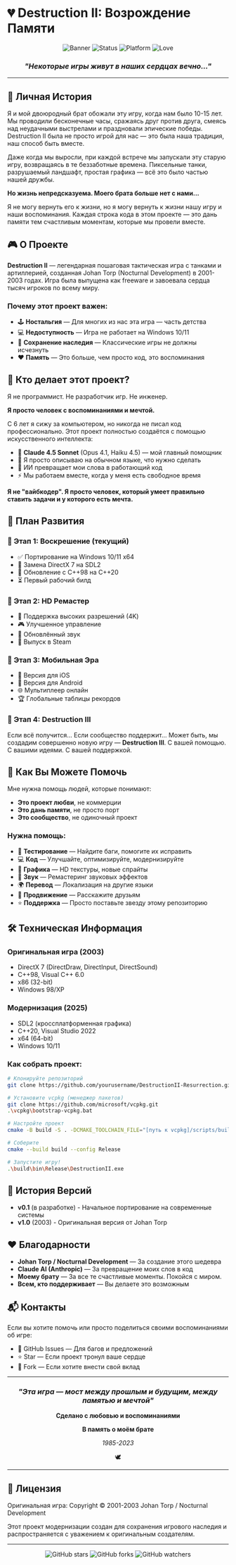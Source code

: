 # 💔 Destruction II: Возрождение Памяти

<div align="center">

![Banner](https://img.shields.io/badge/Destruction%20II-Resurrection%20Project-red?style=for-the-badge)
![Status](https://img.shields.io/badge/Status-In%20Development-yellow?style=for-the-badge)
![Platform](https://img.shields.io/badge/Platform-Windows%2010%2F11-blue?style=for-the-badge)
![Love](https://img.shields.io/badge/Made%20with-Love%20%26%20Memories-pink?style=for-the-badge)

### *"Некоторые игры живут в наших сердцах вечно..."*

</div>

---

## 📖 Личная История

Я и мой двоюродный брат обожали эту игру, когда нам было 10-15 лет. Мы проводили бесконечные часы, сражаясь друг против друга, смеясь над неудачными выстрелами и праздновали эпические победы. Destruction II была не просто игрой для нас — это была наша традиция, наш способ быть вместе.

Даже когда мы выросли, при каждой встрече мы запускали эту старую игру, возвращаясь в те беззаботные времена. Пиксельные танки, разрушаемый ландшафт, простая графика — всё это было частью нашей дружбы.

**Но жизнь непредсказуема. Моего брата больше нет с нами...**

Я не могу вернуть его к жизни, но я могу вернуть к жизни нашу игру и наши воспоминания. Каждая строка кода в этом проекте — это дань памяти тем счастливым моментам, которые мы провели вместе.

## 🎮 О Проекте

**Destruction II** — легендарная пошаговая тактическая игра с танками и артиллерией, созданная Johan Torp (Nocturnal Development) в 2001-2003 годах. Игра была выпущена как freeware и завоевала сердца тысяч игроков по всему миру.

### Почему этот проект важен:

- 🕹️ **Ностальгия** — Для многих из нас эта игра — часть детства
- 💻 **Недоступность** — Игра не работает на Windows 10/11
- 🎯 **Сохранение наследия** — Классические игры не должны исчезнуть
- ❤️ **Память** — Это больше, чем просто код, это воспоминания

## 🤝 Кто делает этот проект?

Я не программист. Не разработчик игр. Не инженер.

**Я просто человек с воспоминаниями и мечтой.**

С 6 лет я сижу за компьютером, но никогда не писал код профессионально. Этот проект полностью создаётся с помощью искусственного интеллекта:

- 🤖 **Claude 4.5 Sonnet** (Opus 4.1, Haiku 4.5) — мой главный помощник
- 💬 Я просто описываю на обычном языке, что нужно сделать
- 🧠 ИИ превращает мои слова в работающий код
- ⚡ Мы работаем вместе, когда у меня есть свободное время

**Я не "вайбкодер". Я просто человек, который умеет правильно ставить задачи и у которого есть мечта.**

## 🚀 План Развития

### 📅 Этап 1: Воскрешение (текущий)
- ✅ Портирование на Windows 10/11 x64
- 🔄 Замена DirectX 7 на SDL2
- 🔄 Обновление с C++98 на C++20
- ⏳ Первый рабочий билд

### 🎨 Этап 2: HD Ремастер
- 📐 Поддержка высоких разрешений (4K)
- 🎮 Улучшенное управление
- 🎵 Обновлённый звук
- 💎 Выпуск в Steam

### 📱 Этап 3: Мобильная Эра
- 📱 Версия для iOS
- 🤖 Версия для Android
- 🌐 Мультиплеер онлайн
- 🏆 Глобальные таблицы рекордов

### 🌟 Этап 4: Destruction III
Если всё получится... Если сообщество поддержит...
Может быть, мы создадим совершенно новую игру — **Destruction III**.
С вашей помощью. С вашими идеями. С вашей поддержкой.

## 💝 Как Вы Можете Помочь

Мне нужна помощь людей, которые понимают:
- **Это проект любви**, не коммерции
- **Это дань памяти**, не просто порт
- **Это сообщество**, не одиночный проект

### Нужна помощь:
- 🐛 **Тестирование** — Найдите баги, помогите их исправить
- 💻 **Код** — Улучшайте, оптимизируйте, модернизируйте
- 🎨 **Графика** — HD текстуры, новые спрайты
- 🎵 **Звук** — Ремастеринг звуковых эффектов
- 🌍 **Перевод** — Локализация на другие языки
- 📢 **Продвижение** — Расскажите друзьям
- ⭐ **Поддержка** — Просто поставьте звезду этому репозиторию

## 🛠️ Техническая Информация

### Оригинальная игра (2003)
- DirectX 7 (DirectDraw, DirectInput, DirectSound)
- C++98, Visual C++ 6.0
- x86 (32-bit)
- Windows 98/XP

### Модернизация (2025)
- SDL2 (кроссплатформенная графика)
- C++20, Visual Studio 2022
- x64 (64-bit)
- Windows 10/11

### Как собрать проект:

```bash
# Клонируйте репозиторий
git clone https://github.com/yourusername/DestructionII-Resurrection.git

# Установите vcpkg (менеджер пакетов)
git clone https://github.com/microsoft/vcpkg.git
.\vcpkg\bootstrap-vcpkg.bat

# Настройте проект
cmake -B build -S . -DCMAKE_TOOLCHAIN_FILE="[путь к vcpkg]/scripts/buildsystems/vcpkg.cmake"

# Соберите
cmake --build build --config Release

# Запустите игру!
.\build\bin\Release\DestructionII.exe
```

## 📜 История Версий

- **v0.1** (в разработке) - Начальное портирование на современные системы
- **v1.0** (2003) - Оригинальная версия от Johan Torp

## ❤️ Благодарности

- **Johan Torp / Nocturnal Development** — За создание этого шедевра
- **Claude AI (Anthropic)** — За превращение моих слов в код
- **Моему брату** — За все те счастливые моменты. Покойся с миром.
- **Всем, кто поддерживает** — Вы делаете это возможным

## 📬 Контакты

Если вы хотите помочь или просто поделиться своими воспоминаниями об игре:
- 🐙 GitHub Issues — Для багов и предложений
- ⭐ Star — Если проект тронул ваше сердце
- 🔄 Fork — Если хотите внести свой вклад

---

<div align="center">

### *"Эта игра — мост между прошлым и будущим, между памятью и мечтой"*

**Сделано с любовью и воспоминаниями**

**В память о моём брате**

*1985-2023*

🕊️

</div>

---

## 📝 Лицензия

Оригинальная игра: Copyright © 2001-2003 Johan Torp / Nocturnal Development

Этот проект модернизации создан для сохранения игрового наследия и распространяется с уважением к оригинальным создателям.

---

<div align="center">

![GitHub stars](https://img.shields.io/github/stars/yourusername/DestructionII-Resurrection?style=social)
![GitHub forks](https://img.shields.io/github/forks/yourusername/DestructionII-Resurrection?style=social)
![GitHub watchers](https://img.shields.io/github/watchers/yourusername/DestructionII-Resurrection?style=social)

</div>